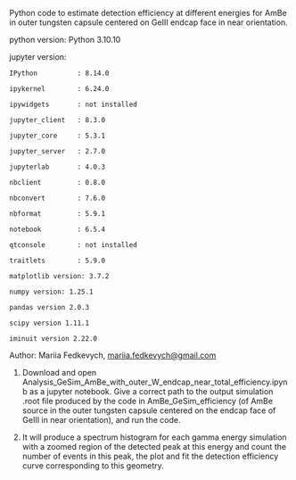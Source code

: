 Python code to estimate detection efficiency at different energies for AmBe in outer tungsten capsule centered on GeIII endcap face in near orientation.

python version: Python 3.10.10

jupyter version:
    
    IPython          : 8.14.0
    
    ipykernel        : 6.24.0
    
    ipywidgets       : not installed
    
    jupyter_client   : 8.3.0
    
    jupyter_core     : 5.3.1
    
    jupyter_server   : 2.7.0
    
    jupyterlab       : 4.0.3
    
    nbclient         : 0.8.0
    
    nbconvert        : 7.6.0
    
    nbformat         : 5.9.1
    
    notebook         : 6.5.4
    
    qtconsole        : not installed
    
    traitlets        : 5.9.0
    
    matplotlib version: 3.7.2
    
    numpy version: 1.25.1
    
    pandas version 2.0.3
    
    scipy version 1.11.1
    
    iminuit version 2.22.0

Author: Mariia Fedkevych, mariia.fedkevych@gmail.com

1. Download and open Analysis_GeSim_AmBe_with_outer_W_endcap_near_total_efficiency.ipynb as a jupyter notebook. Give a correct path to the output simulation .root file produced by the code in AmBe_GeSim_efficiency (of AmBe source in the outer tungsten capsule centered on the endcap face of GeIII in near orientation), and run the code.

2. It will produce a spectrum histogram for each gamma energy simulation with a zoomed region of the detected peak at this energy and count the number of events in this peak, the plot and fit the detection efficiency curve corresponding to this geometry.
